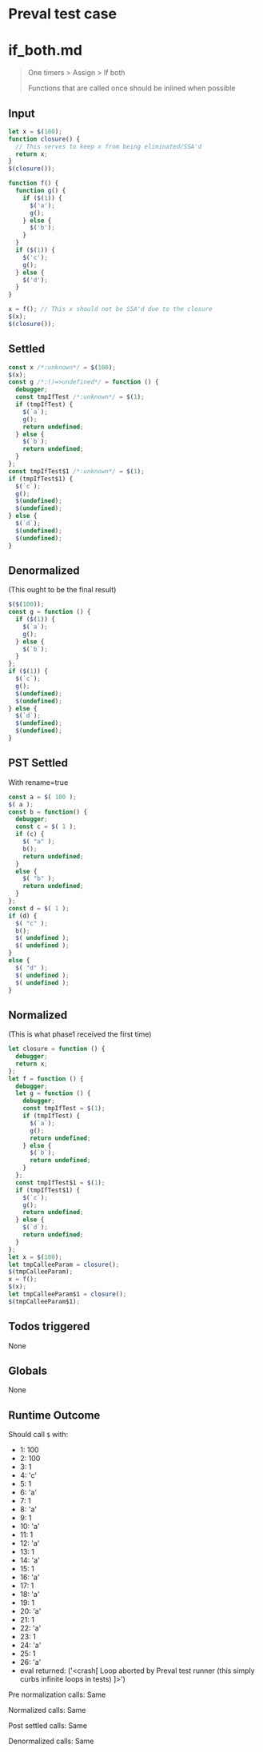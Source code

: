 # Preval test case

# if_both.md

> One timers > Assign > If both
>
> Functions that are called once should be inlined when possible

## Input

`````js filename=intro
let x = $(100);
function closure() {
  // This serves to keep x from being eliminated/SSA'd
  return x;
}
$(closure());

function f() {
  function g() {
    if ($(1)) {
      $('a');
      g();
    } else {
      $('b');
    }
  }
  if ($(1)) {
    $('c');
    g();
  } else {
    $('d');
  }
}

x = f(); // This x should not be SSA'd due to the closure
$(x);
$(closure());
`````


## Settled


`````js filename=intro
const x /*:unknown*/ = $(100);
$(x);
const g /*:()=>undefined*/ = function () {
  debugger;
  const tmpIfTest /*:unknown*/ = $(1);
  if (tmpIfTest) {
    $(`a`);
    g();
    return undefined;
  } else {
    $(`b`);
    return undefined;
  }
};
const tmpIfTest$1 /*:unknown*/ = $(1);
if (tmpIfTest$1) {
  $(`c`);
  g();
  $(undefined);
  $(undefined);
} else {
  $(`d`);
  $(undefined);
  $(undefined);
}
`````


## Denormalized
(This ought to be the final result)

`````js filename=intro
$($(100));
const g = function () {
  if ($(1)) {
    $(`a`);
    g();
  } else {
    $(`b`);
  }
};
if ($(1)) {
  $(`c`);
  g();
  $(undefined);
  $(undefined);
} else {
  $(`d`);
  $(undefined);
  $(undefined);
}
`````


## PST Settled
With rename=true

`````js filename=intro
const a = $( 100 );
$( a );
const b = function() {
  debugger;
  const c = $( 1 );
  if (c) {
    $( "a" );
    b();
    return undefined;
  }
  else {
    $( "b" );
    return undefined;
  }
};
const d = $( 1 );
if (d) {
  $( "c" );
  b();
  $( undefined );
  $( undefined );
}
else {
  $( "d" );
  $( undefined );
  $( undefined );
}
`````


## Normalized
(This is what phase1 received the first time)

`````js filename=intro
let closure = function () {
  debugger;
  return x;
};
let f = function () {
  debugger;
  let g = function () {
    debugger;
    const tmpIfTest = $(1);
    if (tmpIfTest) {
      $(`a`);
      g();
      return undefined;
    } else {
      $(`b`);
      return undefined;
    }
  };
  const tmpIfTest$1 = $(1);
  if (tmpIfTest$1) {
    $(`c`);
    g();
    return undefined;
  } else {
    $(`d`);
    return undefined;
  }
};
let x = $(100);
let tmpCalleeParam = closure();
$(tmpCalleeParam);
x = f();
$(x);
let tmpCalleeParam$1 = closure();
$(tmpCalleeParam$1);
`````


## Todos triggered


None


## Globals


None


## Runtime Outcome


Should call `$` with:
 - 1: 100
 - 2: 100
 - 3: 1
 - 4: 'c'
 - 5: 1
 - 6: 'a'
 - 7: 1
 - 8: 'a'
 - 9: 1
 - 10: 'a'
 - 11: 1
 - 12: 'a'
 - 13: 1
 - 14: 'a'
 - 15: 1
 - 16: 'a'
 - 17: 1
 - 18: 'a'
 - 19: 1
 - 20: 'a'
 - 21: 1
 - 22: 'a'
 - 23: 1
 - 24: 'a'
 - 25: 1
 - 26: 'a'
 - eval returned: ('<crash[ Loop aborted by Preval test runner (this simply curbs infinite loops in tests) ]>')

Pre normalization calls: Same

Normalized calls: Same

Post settled calls: Same

Denormalized calls: Same
